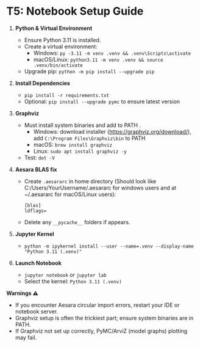 # T5: Notebook Setup Guide

1. **Python & Virtual Environment**
   - Ensure Python 3.11 is installed.
   - Create a virtual environment:
     - Windows: `py -3.11 -m venv .venv && .venv\Scripts\activate`
     - macOS/Linux: `python3.11 -m venv .venv && source .venv/bin/activate`
   - Upgrade pip: `python -m pip install --upgrade pip`

2. **Install Dependencies**
   - `pip install -r requirements.txt`
   - Optional: `pip install --upgrade pymc` to ensure latest version

3. **Graphviz**
   - Must install system binaries and add to PATH .
     - Windows: download installer (https://graphviz.org/download/), add `C:\Program Files\Graphviz\bin` to PATH
     - macOS: `brew install graphviz`
     - Linux: `sudo apt install graphviz -y`
   - Test: `dot -V`

4. **Aesara BLAS fix**

   - Create `.aesararc` in home directory (Should look like C:/Users/YourUsername/.aesararc for windows users and  at ~/.aesararc for macOS/Linux users):
     ```
     [blas]
     ldflags=
     ```
   - Delete any `__pycache__` folders if appears.

5. **Jupyter Kernel**
   - `python -m ipykernel install --user --name=.venv --display-name "Python 3.11 (.venv)"`

6. **Launch Notebook**
   - `jupyter notebook` or `jupyter lab`
   - Select the kernel: `Python 3.11 (.venv)`

**Warnings ⚠️**
- If you encounter Aesara circular import errors, restart your IDE or notebook server.
- Graphviz setup is often the trickiest part; ensure system binaries are in PATH.
- If Graphviz not set up correctly, PyMC/ArviZ (model graphs) plotting may fail.
